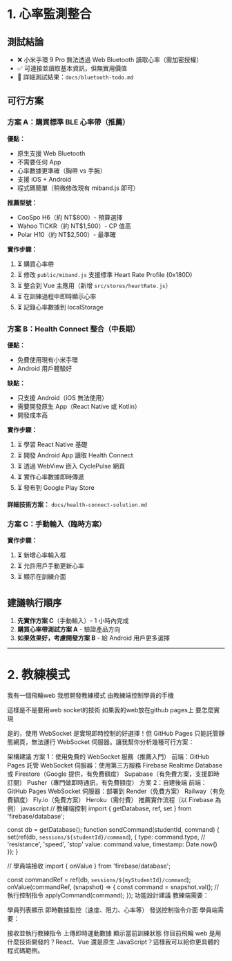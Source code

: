 # 1. 心率監測整合

## 測試結論
- ❌ 小米手環 9 Pro 無法透過 Web Bluetooth 讀取心率（需加密授權）
- ✅ 可連接並讀取基本資訊，但無實用價值
- 📄 詳細測試結果：`docs/bluetooth-todo.md`

## 可行方案

### 方案 A：購買標準 BLE 心率帶（推薦）
**優點：**
- 原生支援 Web Bluetooth
- 不需要任何 App
- 心率數據更準確（胸帶 vs 手腕）
- 支援 iOS + Android
- 程式碼簡單（稍微修改現有 miband.js 即可）

**推薦型號：**
- CooSpo H6（約 NT$800）- 預算選擇
- Wahoo TICKR（約 NT$1,500）- CP 值高
- Polar H10（約 NT$2,500）- 最準確

**實作步驟：**
1. ⏳ 購買心率帶
2. ⏳ 修改 `public/miband.js` 支援標準 Heart Rate Profile (0x180D)
3. ⏳ 整合到 Vue 主應用（新增 `src/stores/heartRate.js`）
4. ⏳ 在訓練過程中即時顯示心率
5. ⏳ 記錄心率數據到 localStorage

### 方案 B：Health Connect 整合（中長期）
**優點：**
- 免費使用現有小米手環
- Android 用戶體驗好

**缺點：**
- 只支援 Android（iOS 無法使用）
- 需要開發原生 App（React Native 或 Kotlin）
- 開發成本高

**實作步驟：**
1. ⏳ 學習 React Native 基礎
2. ⏳ 開發 Android App 讀取 Health Connect
3. ⏳ 透過 WebView 嵌入 CyclePulse 網頁
4. ⏳ 實作心率數據即時傳遞
5. ⏳ 發布到 Google Play Store

**詳細技術方案：** `docs/health-connect-solution.md`

### 方案 C：手動輸入（臨時方案）
**實作步驟：**
1. ⏳ 新增心率輸入框
2. ⏳ 允許用戶手動更新心率
3. ⏳ 顯示在訓練介面

## 建議執行順序
1. **先實作方案 C**（手動輸入）- 1 小時內完成
2. **購買心率帶測試方案 A** - 驗證產品方向
3. **如果效果好，考慮開發方案 B** - 給 Android 用戶更多選擇

---

# 2. 教練模式

我有一個飛輪web
我想開發教練模式
由教練端控制學員的手機

這樣是不是要用web socket的技術
如果我的web放在github pages上
要怎麼實現

是的，使用 WebSocket 是實現即時控制的好選擇！但 GitHub Pages 只能託管靜態網頁，無法運行 WebSocket 伺服器。讓我幫你分析幾種可行方案：

架構建議
方案 1：使用免費的 WebSocket 服務（推薦入門）
前端：GitHub Pages 託管
WebSocket 伺服器：使用第三方服務
Firebase Realtime Database 或 Firestore（Google 提供，有免費額度）
Supabase（有免費方案，支援即時訂閱）
Pusher（專門做即時通訊，有免費額度）
方案 2：自建後端
前端：GitHub Pages
WebSocket 伺服器：部署到
Render（免費方案）
Railway（有免費額度）
Fly.io（免費方案）
Heroku（需付費）
推薦實作流程（以 Firebase 為例）
javascript
// 教練端控制
import { getDatabase, ref, set } from 'firebase/database';

const db = getDatabase();
function sendCommand(studentId, command) {
  set(ref(db, `sessions/${studentId}/command`), {
    type: command.type,  // 'resistance', 'speed', 'stop'
    value: command.value,
    timestamp: Date.now()
  });
}

// 學員端接收
import { onValue } from 'firebase/database';

const commandRef = ref(db, `sessions/${myStudentId}/command`);
onValue(commandRef, (snapshot) => {
  const command = snapshot.val();
  // 執行控制指令
  applyCommand(command);
});
功能設計建議
教練端需要：

學員列表顯示
即時數據監控（速度、阻力、心率等）
發送控制指令介面
學員端需要：

接收並執行教練指令
上傳即時運動數據
顯示當前訓練狀態
你目前飛輪 web 是用什麼技術開發的？React、Vue 還是原生 JavaScript？這樣我可以給你更具體的程式碼範例。